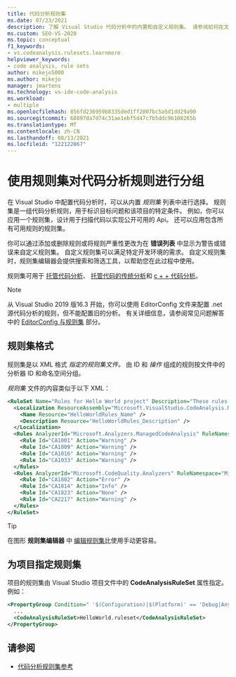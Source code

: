 ```yaml
---
title: 代码分析规则集
ms.date: 07/23/2021
description: 了解 Visual Studio 代码分析中的内置和自定义规则集。 请参阅如何在文件中指定规则集和如何配置项目中的规则集。
ms.custom: SEO-VS-2020
ms.topic: conceptual
f1_keywords:
- vs.codeanalysis.rulesets.learnmore
helpviewer_keywords:
- code analysis, rule sets
author: mikejo5000
ms.author: mikejo
manager: jmartens
ms.technology: vs-ide-code-analysis
ms.workload:
- multiple
ms.openlocfilehash: 856fd236959b8335ded1ff2007bc5a5d1dd29a90
ms.sourcegitcommit: 68897da7d74c31ae1ebf5d47c7b5ddc9b108265b
ms.translationtype: MT
ms.contentlocale: zh-CN
ms.lasthandoff: 08/13/2021
ms.locfileid: "122122067"
---
```

# <a name="use-rule-sets-to-group-code-analysis-rules"></a>使用规则集对代码分析规则进行分组

在 Visual Studio 中配置代码分析时，可以从内置 *规则集* 列表中进行选择。 规则集是一组代码分析规则，用于标识目标问题和该项目的特定条件。 例如，你可以应用一个规则集，设计用于扫描代码以实现公开可用的 Api。 还可以应用包含所有可用规则的规则集。

你可以通过添加或删除规则或将规则严重性更改为在 **错误列表** 中显示为警告或错误来自定义规则集。 自定义规则集可以满足特定开发环境的需求。 自定义规则集时，规则集编辑器会提供搜索和筛选工具，以帮助您在此过程中使用。

规则集可用于 [托管代码分析](/dotnet/fundamentals/code-analysis/code-quality-rule-options)、 [托管代码的传统分析](how-to-configure-code-analysis-for-a-managed-code-project.md)和 [c + + 代码分析](/cpp/code-quality/using-rule-sets-to-specify-the-cpp-rules-to-run)。

>[!NOTE]
> 从 Visual Studio 2019 版16.3 开始，你可以使用 EditorConfig 文件来配置 .net 源代码分析的规则，但不能配置旧的分析。 有关详细信息，请参阅常见问题解答中的 [EditorConfig 与规则集](../code-quality/analyzers-faq.yml) 部分。

## <a name="rule-set-format"></a>规则集格式

规则集是以 XML 格式 *指定的规则集文件。* 由 ID 和 *操作* 组成的规则按文件中的分析器 ID 和命名空间分组。

*规则集* 文件的内容类似于以下 XML：

```xml
<RuleSet Name="Rules for Hello World project" Description="These rules focus on critical issues for the Hello World app." ToolsVersion="10.0">
  <Localization ResourceAssembly="Microsoft.VisualStudio.CodeAnalysis.RuleSets.Strings.dll" ResourceBaseName="Microsoft.VisualStudio.CodeAnalysis.RuleSets.Strings.Localized">
    <Name Resource="HelloWorldRules_Name" />
    <Description Resource="HelloWorldRules_Description" />
  </Localization>
  <Rules AnalyzerId="Microsoft.Analyzers.ManagedCodeAnalysis" RuleNamespace="Microsoft.Rules.Managed">
    <Rule Id="CA1001" Action="Warning" />
    <Rule Id="CA1009" Action="Warning" />
    <Rule Id="CA1016" Action="Warning" />
    <Rule Id="CA1033" Action="Warning" />
  </Rules>
  <Rules AnalyzerId="Microsoft.CodeQuality.Analyzers" RuleNamespace="Microsoft.CodeQuality.Analyzers">
    <Rule Id="CA1802" Action="Error" />
    <Rule Id="CA1814" Action="Info" />
    <Rule Id="CA1823" Action="None" />
    <Rule Id="CA2217" Action="Warning" />
  </Rules>
</RuleSet>
```

> [!TIP]
> 在图形 **规则集编辑器** 中 [编辑规则集](../code-quality/working-in-the-code-analysis-rule-set-editor.md)比使用手动更容易。

## <a name="specify-a-rule-set-for-a-project"></a>为项目指定规则集

项目的规则集由 Visual Studio 项目文件中的 **CodeAnalysisRuleSet** 属性指定。 例如：

```xml
<PropertyGroup Condition=" '$(Configuration)|$(Platform)' == 'Debug|AnyCPU' ">
  ...
  <CodeAnalysisRuleSet>HelloWorld.ruleset</CodeAnalysisRuleSet>
</PropertyGroup>
```

## <a name="see-also"></a>请参阅

- [代码分析规则集参考](../code-quality/rule-set-reference.md)